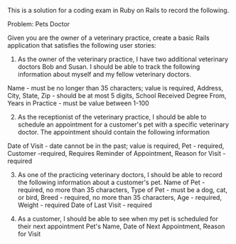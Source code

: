 This is a solution for a coding exam in Ruby on Rails to record the following. 

Problem: Pets Doctor

Given you are the owner of a veterinary practice, create a basic Rails application that satisfies the following user stories:

1. As the owner of the veterinary practice, I have two additional veterinary doctors Bob and Susan. I should
be able to track the following information about myself and my fellow veterinary doctors.

Name - must be no longer than 35 characters; value is required, Address, City, State, Zip - should be at most 5 digits, School Received Degree From, Years in Practice - must be value between 1-100

2. As the receptionist of the veterinary practice, I should be able to schedule an appointment for a customer's pet with a specific veterinary doctor.
The appointment should contain the following information

Date of Visit - date cannot be in the past; value is required, Pet - required, Customer -required, Requires Reminder of Appointment, Reason for Visit - required

3. As one of the practicing veterinary doctors, I should be able to record the following information about a customer's pet.
Name of Pet - required, no more than 35 characters, Type of Pet - must be a dog, cat, or bird, Breed - required, no more than 35 characters, Age - required, Weight - required
Date of Last Visit - required

4. As a customer, I should be able to see when my pet is scheduled for their next appointment
Pet's Name, Date of Next Appointment, Reason for Visit
